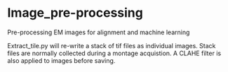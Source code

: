 # Image_pre-processing
Pre-processing EM images for alignment and machine learning

Extract_tile.py will re-write a stack of tif files as individual images. Stack files are normally collected during a montage acquistion. A CLAHE filter is also applied to images before saving. 
